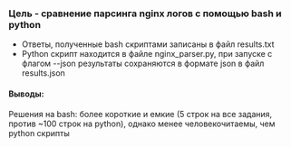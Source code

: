 ### Цель - сравнение парсинга nginx логов с помощью bash и python

* Ответы, полученные bash скриптами записаны в файл results.txt
* Python скрипт находится в файле nginx_parser.py, 
  при запуске с флагом --json результаты сохраняются в формате json в файл results.json
   
#### Выводы:
Решения на bash: более короткие и емкие (5 строк на все задания, против ~100 строк на python), однако менее человекочитаемы, чем python скрипты

